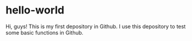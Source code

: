 # hello-world
Hi, guys!
This is my first depository in Github.
I use this depository to test some basic functions in Github.
